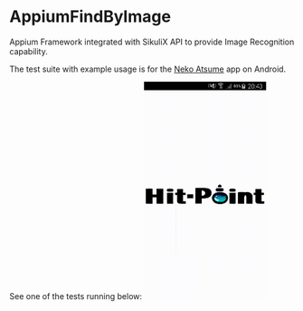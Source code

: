 # AppiumFindByImage

Appium Framework integrated with SikuliX API to provide Image Recognition capability.

The test suite with example usage is for the [Neko Atsume][nekoAtsumeURL] app on Android.

See one of the tests running below:
![TestGif][testGif]

[testGif]: ./src/main/resources/testRun.gif
[nekoAtsumeURL]: https://play.google.com/store/apps/details?id=jp.co.hit_point.nekoatsume&hl=en